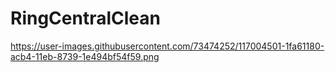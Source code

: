 # RingCentralClean

https://user-images.githubusercontent.com/73474252/117004501-1fa61180-acb4-11eb-8739-1e494bf54f59.png

